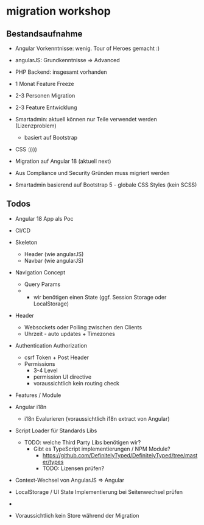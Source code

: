 # migration workshop

## Bestandsaufnahme

- Angular Vorkenntnisse: wenig. Tour of Heroes gemacht :) 
- angularJS: Grundkenntnisse => Advanced
- PHP Backend: insgesamt vorhanden

- 1 Monat Feature Freeze
- 2-3 Personen Migration
- 2-3 Feature Entwicklung

- Smartadmin: aktuell können nur Teile verwendet werden (Lizenzproblem)
  - basiert auf Bootstrap
- CSS :))))
- Migration auf Angular 18 (aktuell next)
- Aus Compliance und Security Gründen muss migriert werden
- Smartadmin basierend auf Bootstrap 5 - globale CSS Styles (kein SCSS)

 
## Todos
- Angular 18 App als Poc
- CI/CD
- Skeleton 
  - Header (wie angularJS)
  - Navbar (wie angularJS)
- Navigation Concept
  - Query Params
  - + wir benötigen einen State (ggf. Session Storage oder LocalStorage)
- Header
  - Websockets oder Polling zwischen den Clients
  - Uhrzeit - auto updates + Timezones
- Authentication Authorization
  - csrf Token + Post Header
  - Permissions
    - 3-4 Level
    - permission UI directive
    - voraussichtlich kein routing check
- Features / Module
- Angular i18n
  - i18n Evalurieren (voraussichtlich i18n extract von Angular)


- Script Loader für Standards Libs
  - TODO: welche Third Party Libs benötigen wir?
    - Gibt es TypeScript implementierungen / NPM Module?
      - https://github.com/DefinitelyTyped/DefinitelyTyped/tree/master/types
      - TODO: Lizensen prüfen? 
- Context-Wechsel von AngularJS => Angular
- LocalStorage / UI State Implementierung bei Seitenwechsel prüfen
- 



- Voraussichtlich kein Store während der Migration
